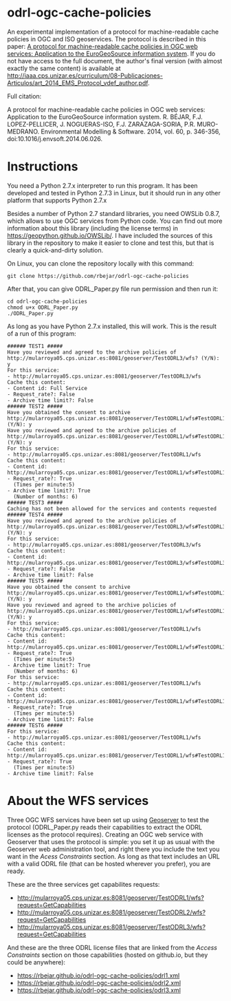 odrl-ogc-cache-policies
=======================
An experimental implementation of a protocol for machine-readable cache policies in OGC and ISO geoservices.
The protocol is described in this paper: 
[A protocol for machine-readable cache policies in OGC web services: Application to the EuroGeoSource information system](http://www.sciencedirect.com/science/article/pii/S1364815214001996). If you do not have access to the full document, the author's final version (with almost exactly the same content) is available at <http://iaaa.cps.unizar.es/curriculum/08-Publicaciones-Articulos/art_2014_EMS_Protocol_vdef_author.pdf>. 

Full citation:

A protocol for machine-readable cache policies in OGC web services: Application to the EuroGeoSource information system.  R. BÉJAR, F.J. LOPEZ-PELLICER, J. NOGUERAS-ISO, F.J. ZARAZAGA-SORIA, P.R. MURO-MEDRANO.  Environmental Modelling & Software.  2014,  vol. 60,  p. 346-356, doi:10.1016/j.envsoft.2014.06.026.


Instructions
============
You need a Python 2.7.x interpreter to run this program. It has been developed and tested in Python 2.7.3 in Linux, 
but it should run in any other platform that supports Python 2.7.x 

Besides a number of Python 2.7 standard libraries, you need OWSLib 0.8.7, which allows to use OGC services
from Python code. You can find out more information about this library (including the license terms) in
<https://geopython.github.io/OWSLib/>. I have included the sources of this library in the repository to make
it easier to clone and test this, but that is clearly a quick-and-dirty solution.

On Linux, you can clone the repository locally with this command:

`git clone https://github.com/rbejar/odrl-ogc-cache-policies`

After that, you can give ODRL_Paper.py file run permission and
then run it:

    cd odrl-ogc-cache-policies
    chmod u+x ODRL_Paper.py
    ./ODRL_Paper.py
    
As long as you have Python 2.7.x installed, this will work. This is
the result of a run of this program:

    ###### TEST1 #####
    Have you reviewed and agreed to the archive policies of http://mularroya05.cps.unizar.es:8081/geoserver/TestODRL3/wfs? (Y/N): y
    For this service: 
    - http://mularroya05.cps.unizar.es:8081/geoserver/TestODRL3/wfs
    Cache this content: 
    - Content id: Full Service
    - Request_rate?: False
    - Archive time limit?: False
    ###### TEST2 #####
    Have you obtained the consent to archive http://mularroya05.cps.unizar.es:8081/geoserver/TestODRL1/wfs#TestODRL1:archsites? (Y/N): y
    Have you reviewed and agreed to the archive policies of http://mularroya05.cps.unizar.es:8081/geoserver/TestODRL1/wfs#TestODRL1:archsites? (Y/N): y
    For this service: 
    - http://mularroya05.cps.unizar.es:8081/geoserver/TestODRL1/wfs
    Cache this content: 
    - Content id: http://mularroya05.cps.unizar.es:8081/geoserver/TestODRL1/wfs#TestODRL1:archsites
    - Request_rate?: True
      (Times per minute:5)
    - Archive time limit?: True
      (Number of months: 6)
    ###### TEST3 #####
    Caching has not been allowed for the services and contents requested
    ###### TEST4 #####
    Have you reviewed and agreed to the archive policies of http://mularroya05.cps.unizar.es:8081/geoserver/TestODRL3/wfs#TestODRL3:states? (Y/N): y
    For this service: 
    - http://mularroya05.cps.unizar.es:8081/geoserver/TestODRL3/wfs
    Cache this content: 
    - Content id: http://mularroya05.cps.unizar.es:8081/geoserver/TestODRL3/wfs#TestODRL3:states
    - Request_rate?: False
    - Archive time limit?: False
    ###### TEST5 #####
    Have you obtained the consent to archive http://mularroya05.cps.unizar.es:8081/geoserver/TestODRL1/wfs#TestODRL1:archsites? (Y/N): y
    Have you reviewed and agreed to the archive policies of http://mularroya05.cps.unizar.es:8081/geoserver/TestODRL1/wfs#TestODRL1:archsites? (Y/N): y
    For this service: 
    - http://mularroya05.cps.unizar.es:8081/geoserver/TestODRL1/wfs
    Cache this content: 
    - Content id: http://mularroya05.cps.unizar.es:8081/geoserver/TestODRL1/wfs#TestODRL1:archsites
    - Request_rate?: True
      (Times per minute:5)
    - Archive time limit?: True
      (Number of months: 6)
    For this service: 
    - http://mularroya05.cps.unizar.es:8081/geoserver/TestODRL1/wfs
    Cache this content: 
    - Content id: http://mularroya05.cps.unizar.es:8081/geoserver/TestODRL1/wfs#TestODRL1:roads
    - Request_rate?: True
      (Times per minute:5)
    - Archive time limit?: False
    ###### TEST6 #####
    For this service: 
    - http://mularroya05.cps.unizar.es:8081/geoserver/TestODRL1/wfs
    Cache this content: 
    - Content id: http://mularroya05.cps.unizar.es:8081/geoserver/TestODRL1/wfs#TestODRL1:roads
    - Request_rate?: True
      (Times per minute:5)
    - Archive time limit?: False

About the WFS services
======================
Three OGC WFS services have been set up using [Geoserver](http://geoserver.org/) to test the protocol 
(ODRL_Paper.py reads their capabilities to extract the ODRL licenses as the protocol requires). Creating 
an OGC web service with Geoserver that uses the protocol is simple: you set it up as usual with the
Geoserver web administration tool, and right there you include the text you want in the *Acess Constraints*
section. As long as that text includes an URL with a valid ODRL file (that can be hosted wherever you 
prefer), you are ready.

These are the three services get capabilites requests:

- <http://mularroya05.cps.unizar.es:8081/geoserver/TestODRL1/wfs?request=GetCapabilities>
- <http://mularroya05.cps.unizar.es:8081/geoserver/TestODRL2/wfs?request=GetCapabilities> 
- <http://mularroya05.cps.unizar.es:8081/geoserver/TestODRL3/wfs?request=GetCapabilities>

And these are the three ODRL license files that are linked from the *Access Constraints* section on those
capabilities (hosted on github.io, but they could be anywhere):

- <https://rbejar.github.io/odrl-ogc-cache-policies/odrl1.xml>
- <https://rbejar.github.io/odrl-ogc-cache-policies/odrl2.xml>
- <https://rbejar.github.io/odrl-ogc-cache-policies/odrl3.xml>


